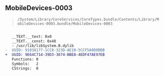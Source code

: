 ## MobileDevices-0003

> `/System/Library/CoreServices/CoreTypes.bundle/Contents/Library/MobileDevices-0003.bundle/MobileDevices-0003`

```diff

   __TEXT.__text: 0x0
   __TEXT.__const: 0x48
   - /usr/lib/libSystem.B.dylib
-  UUID: 91838177-1CC8-323D-AE10-5CCF5A8D0BBB
+  UUID: 9E64C714-39D3-3674-BBE8-4EDF47AE97EB
   Functions: 0
   Symbols:   2
   CStrings:  0

```
